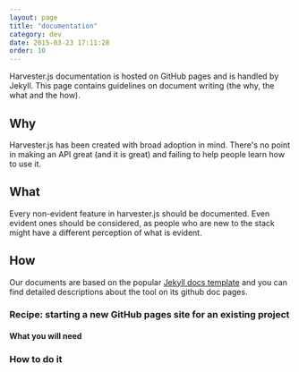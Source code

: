 ```yaml
---
layout: page
title: "documentation"
category: dev
date: 2015-03-23 17:11:28
order: 10
---
```


Harvester.js documentation is hosted on GitHub pages and is handled by Jekyll. 
This page contains guidelines on document writing (the why, the what and the how).

## Why

Harvester.js has been created with broad adoption in mind. There's no point in making
an API great (and it is great) and failing to help people learn how to use it.

## What

Every non-evident feature in harvester.js should be documented. Even evident ones 
should be considered, as people who are new to the stack might have a different
perception of what is evident.

## How

Our documents are based on the popular [Jekyll docs template](http://bruth.github.io/jekyll-docs-template/) 
and you can find detailed descriptions about the tool on its github doc pages.

### Recipe: starting a new GitHub pages site for an existing project

#### What you will need

### How to do it
